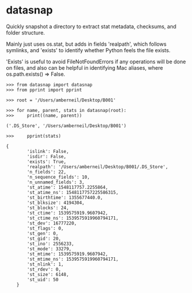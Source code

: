 # datasnap
Quickly snapshot a directory to extract stat metadata, checksums, and folder structure.

Mainly just uses os.stat, but adds in fields 'realpath', which follows symlinks, and 'exists' to identify whether Python feels the file exists.

'Exists' is useful to avoid FileNotFoundErrors if any operations will be done on files, and also can be helpful in identifying Mac aliases, where os.path.exists() => False.


```
>>> from datasnap import datasnap
>>> from pprint import pprint

>>> root = '/Users/amberneil/Desktop/B001'

>>> for name, parent, stats in datasnap(root):
>>>     print((name, parent))

('.DS_Store', '/Users/amberneil/Desktop/B001')

>>>     pprint(stats)

{       
        'islink': False,
        'isdir': False,
        'exists': True,
        'realpath': '/Users/amberneil/Desktop/B001/.DS_Store',
        'n_fields': 22,
        'n_sequence_fields': 10,
        'n_unnamed_fields': 3,
        'st_atime': 1548117757.2255864,
        'st_atime_ns': 1548117757225586315,
        'st_birthtime': 1355677440.0,
        'st_blksize': 4194304,
        'st_blocks': 24,
        'st_ctime': 1539575919.9607942,
        'st_ctime_ns': 1539575919960794171,
        'st_dev': 16777220, 
        'st_flags': 0,
        'st_gen': 0,
        'st_gid': 20,
        'st_ino': 2556233,
        'st_mode': 33279,
        'st_mtime': 1539575919.9607942,
        'st_mtime_ns': 1539575919960794171,
        'st_nlink': 1,
        'st_rdev': 0,
        'st_size': 6148,
        'st_uid': 50
    }

```

